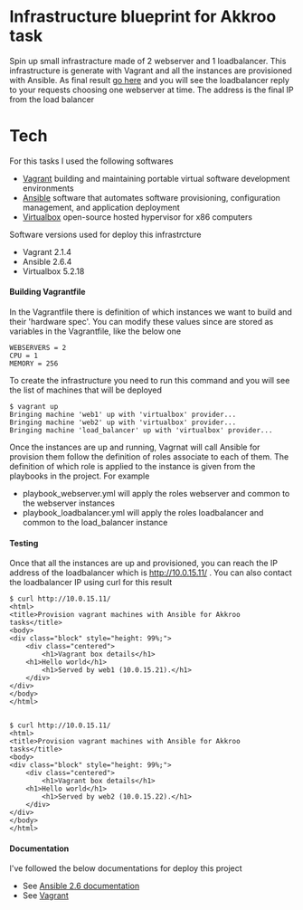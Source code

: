 # Infrastructure blueprint for Akkroo task
Spin up small infrastracture made of 2 webserver and 1 loadbalancer. This infrastructure is generate with Vagrant and all the instances are provisioned with Ansible.
As final result [go here](http://10.0.15.11/) and you will see the loadbalancer reply to your requests choosing one webserver at time. The address is the final IP from the load balancer

# Tech
For this tasks I used the following softwares

* [Vagrant](https://www.vagrantup.com/) building and maintaining portable virtual software development environments
* [Ansible](https://www.ansible.com/) software that automates software provisioning, configuration management, and application deployment
* [Virtualbox](https://www.virtualbox.org) open-source hosted hypervisor for x86 computers

Software versions used for deploy this infrastrcture 

* Vagrant 2.1.4
* Ansible 2.6.4
* Virtualbox 5.2.18

#### Building Vagrantfile
In the Vagrantfile there is definition of which instances we want to build and their 'hardware spec'.
You can modify these values since are stored as variables in the Vagrantfile, like the below one
```
WEBSERVERS = 2
CPU = 1
MEMORY = 256
```
To create the infrastructure you need to run this command and you will see the list of machines that will be deployed
```
$ vagrant up
Bringing machine 'web1' up with 'virtualbox' provider...
Bringing machine 'web2' up with 'virtualbox' provider...
Bringing machine 'load_balancer' up with 'virtualbox' provider...
```

Once the instances are up and running, Vagrnat will call Ansible for provision them follow the definition of roles associate to each of them.
The definition of which role is applied to the instance is given from the playbooks in the project. For example
* playbook_webserver.yml will apply the roles webserver and common to the webserver instances
* playbook_loadbalancer.yml will apply the roles loadbalancer and common to the load_balancer instance

#### Testing 
Once that all the instances are up and provisioned, you can reach the IP address of the loadbalancer which is http://10.0.15.11/ .
You can also contact the loadbalancer IP using curl for this result
```
$ curl http://10.0.15.11/
<html>
<title>Provision vagrant machines with Ansible for Akkroo tasks</title>
<body>
<div class="block" style="height: 99%;">
    <div class="centered">
        <h1>Vagrant box details</h1>
	<h1>Hello world</h1>
        <h1>Served by web1 (10.0.15.21).</h1>
    </div>
</div>
</body>
</html>


$ curl http://10.0.15.11/
<html>
<title>Provision vagrant machines with Ansible for Akkroo tasks</title>
<body>
<div class="block" style="height: 99%;">
    <div class="centered">
        <h1>Vagrant box details</h1>
	<h1>Hello world</h1>
        <h1>Served by web2 (10.0.15.22).</h1>
    </div>
</div>
</body>
</html>
```

#### Documentation
I've followed the below documentations for deploy this project
* See [Ansible 2.6 documentation](https://docs.ansible.com/ansible/2.6/) 
* See [Vagrant](https://www.vagrantup.com/docs/)
